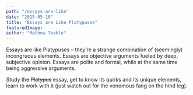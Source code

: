 ```yaml
---
path: "/essays-are-like"
date: "2015-05-10"
title: "Essays are Like Platypuses"
featuredImage:
author: "Mathew Teakle"
---
```


Essays are like Platypuses – they’re a strange combination of (seemingly) incongruous elements. Essays are objective arguments fueled by deep, subjective opinion. Essays are polite and formal, while at the same time being aggressive arguments.

Study the ~~Platypus~~ essay, get to know its quirks and its unique elements, learn to work with it (just watch out for the venomous fang on the hind leg).